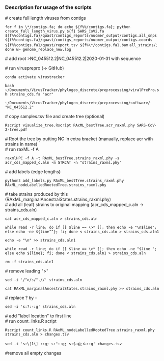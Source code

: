 ### Description for usage of the scripts

\# create full length viruses from contigs

`for f in \*/contigs.fa; do echo ${f%%/contigs.fa}; python create_full_length_virus.py ${f} SARS_CoV2.fa` 
`${f%%contigs.fa}/quast/contigs_reports/nucmer_output/contigs.all_snps`
`${f%%contigs.fa}/quast/contigs_reports/nucmer_output/contigs.coords ${f%%contigs.fa}/quast/report.tsv ${f%\*/contigs.fa}.bam` 
`all_strains/; done &> genome_replace_new.log`

\# add root >NC\_045512.2|NC\_045512.2|2020-01-31 with sequence

\# run virusprepro (-> GitHub)

`conda activate virustracker`

`bash ~/Documents/VirusTracker/phylogeo_discrete/preprocessing/viralPrePro.sh strains_cds.fa "acr"`

`~/Documents/VirusTracker/phylogeo_discrete/preprocessing/software/ "NC_045512.2"`

\# copy samples.tsv file and create tree (optional)

`Rscript visualize_tree.Rscript RAxML_bestTree.acr_raxml.phy SARS-CoV-2-tree.pdf`

\# Root the tree by putting NC in extra bracket (manually, replace acr with strains in name)  
\# run raxML -f A  

`raxmlHPC -f A -t RAxML_bestTree.strains_raxml.phy -s acr_cds_mapped_c.aln -m GTRCAT -n "strains_raxml.phy"`

\# add labels (edge lengths)

`python3 add_labels.py RAxML_bestTree.strains_raxml.phy RAxML_nodeLabelledRootedTree.strains_raxml.phy`

\# take strains produced by this (RAxML_marginalAncestralStates.strains_raxml.phy)  
\# add all (leaf) strains to original mapping (acr_cds_mapped_c.aln -> strains_cds.aln)

`cat acr_cds_mapped_c.aln > strains_cds.aln`

`while read -r line; do if [[ $line == \>* ]]; then echo -e "\n$line"; else echo -ne ${line^^}; fi; done < strains_cds.aln > strains_cds.aln1`

`echo -e "\n" >> strains_cds.aln1`

`while read -r line; do if [[ $line == \>* ]]; then echo -ne "$line "; else echo ${line}; fi; done < strains_cds.aln1 > strains_cds.aln`

`rm -f strains_cds.aln1`

\# remove leading ">"

`sed -i '/^>/s/^.//' strains_cds.aln`

`cat RAxML_marginalAncestralStates.strains_raxml.phy >> strains_cds.aln`

\# replace ? by -

`sed -i 's:?:-:g' strains_cds.aln`

\# add "label location" to first line  
\# run count_links.R script

`Rscript count_links.R RAxML_nodeLabelledRootedTree.strains_raxml.phy strains_cds.aln > changes.tsv`

`sed -i 's:\[1\] ::g; s:"::g; s:$`::g; s:`::g' changes.tsv`

\#remove all empty changes
